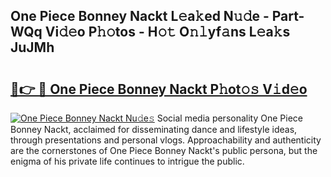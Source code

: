 ## One Piece Bonney Nackt L𝚎a𝚔ed N𝚞𝚍e - Part-WQq Vi𝚍𝚎o P𝚑𝚘tos - H𝚘𝚝 O𝚗𝚕yf𝚊ns L𝚎a𝚔s JuJMh

# <h2><a href="http://kf4aqvl.oniu.top/?m=One+Piece+Bonney+Nackt">🔗👉 🔴 One Piece Bonney Nackt P𝚑ot𝚘𝚜 V𝚒d𝚎o</a></h2>

[![One Piece Bonney Nackt Nu𝚍e𝚜](https://i.imgur.com/0qMVB7G.gif)](http://kf4aqvl.oniu.top/?m=One+Piece+Bonney+Nackt)
Social media personality One Piece Bonney Nackt, acclaimed for disseminating dance and lifestyle ideas, through presentations and personal vlogs. Approachability and authenticity are the cornerstones of One Piece Bonney Nackt's public persona, but the enigma of his private life continues to intrigue the public.  

